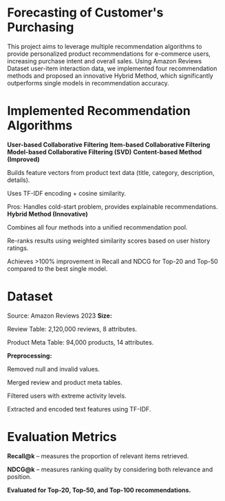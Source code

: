 # Forecasting of Customer's Purchasing
This project aims to leverage multiple recommendation algorithms to provide personalized product recommendations for e-commerce users, increasing purchase intent and overall sales.
Using Amazon Reviews Dataset user-item interaction data, we implemented four recommendation methods and proposed an innovative Hybrid Method, which significantly outperforms single models in recommendation accuracy.
# Implemented Recommendation Algorithms
**User-based Collaborative Filtering**
**Item-based Collaborative Filtering**
**Model-based Collaborative Filtering (SVD)**
**Content-based Method (Improved)**

Builds feature vectors from product text data (title, category, description, details).

Uses TF-IDF encoding + cosine similarity.

Pros: Handles cold-start problem, provides explainable recommendations.
**Hybrid Method (Innovative)**

Combines all four methods into a unified recommendation pool.

Re-ranks results using weighted similarity scores based on user history ratings.

Achieves >100% improvement in Recall and NDCG for Top-20 and Top-50 compared to the best single model.
# Dataset
Source: Amazon Reviews 2023
**Size:**

Review Table: 2,120,000 reviews, 8 attributes.

Product Meta Table: 94,000 products, 14 attributes.

**Preprocessing:**

Removed null and invalid values.

Merged review and product meta tables.

Filtered users with extreme activity levels.

Extracted and encoded text features using TF-IDF.
# Evaluation Metrics
**Recall@k** – measures the proportion of relevant items retrieved.

**NDCG@k** – measures ranking quality by considering both relevance and position.

**Evaluated for Top-20, Top-50, and Top-100 recommendations.**
